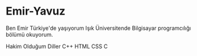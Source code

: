 # Emir-Yavuz
Ben Emir Türkiye'de yaşıyorum Işık Üniversitende Bilgisayar programcılığı bölümü okuyorum.

Hakim Olduğum Diller
C++
HTML
CSS
C
